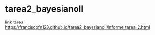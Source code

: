 # tarea2_bayesianoll
link tarea: https://franciscofn123.github.io/tarea2_bayesianoll/Informe_tarea_2.html
